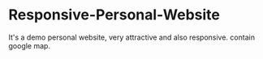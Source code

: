 # Responsive-Personal-Website
It's a demo personal website, very attractive and also responsive. contain google map.
